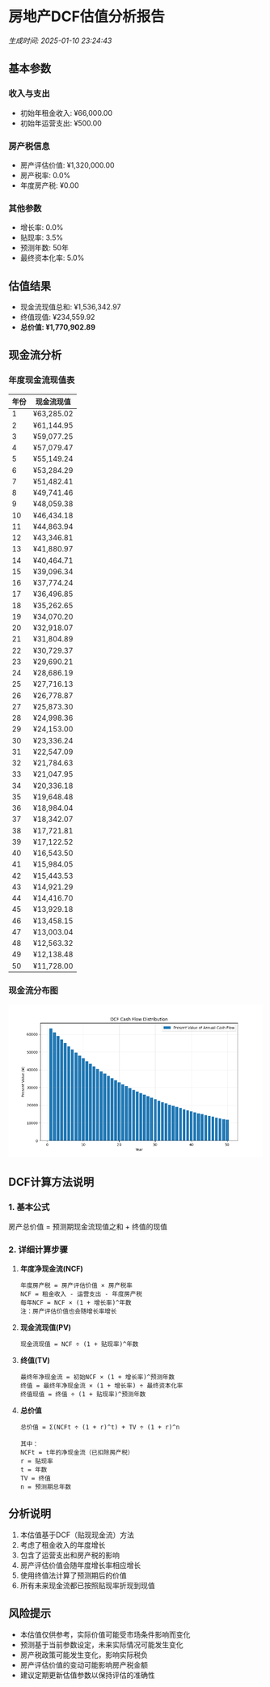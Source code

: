 # 房地产DCF估值分析报告
*生成时间: 2025-01-10 23:24:43*

## 基本参数
### 收入与支出
- 初始年租金收入: ¥66,000.00
- 初始年运营支出: ¥500.00

### 房产税信息
- 房产评估价值: ¥1,320,000.00
- 房产税率: 0.0%
- 年度房产税: ¥0.00

### 其他参数
- 增长率: 0.0%
- 贴现率: 3.5%
- 预测年数: 50年
- 最终资本化率: 5.0%

## 估值结果
- 现金流现值总和: ¥1,536,342.97
- 终值现值: ¥234,559.92
- **总价值: ¥1,770,902.89**

## 现金流分析
### 年度现金流现值表
| 年份 | 现金流现值 |
|------|------------|
| 1 | ¥63,285.02 |
| 2 | ¥61,144.95 |
| 3 | ¥59,077.25 |
| 4 | ¥57,079.47 |
| 5 | ¥55,149.24 |
| 6 | ¥53,284.29 |
| 7 | ¥51,482.41 |
| 8 | ¥49,741.46 |
| 9 | ¥48,059.38 |
| 10 | ¥46,434.18 |
| 11 | ¥44,863.94 |
| 12 | ¥43,346.81 |
| 13 | ¥41,880.97 |
| 14 | ¥40,464.71 |
| 15 | ¥39,096.34 |
| 16 | ¥37,774.24 |
| 17 | ¥36,496.85 |
| 18 | ¥35,262.65 |
| 19 | ¥34,070.20 |
| 20 | ¥32,918.07 |
| 21 | ¥31,804.89 |
| 22 | ¥30,729.37 |
| 23 | ¥29,690.21 |
| 24 | ¥28,686.19 |
| 25 | ¥27,716.13 |
| 26 | ¥26,778.87 |
| 27 | ¥25,873.30 |
| 28 | ¥24,998.36 |
| 29 | ¥24,153.00 |
| 30 | ¥23,336.24 |
| 31 | ¥22,547.09 |
| 32 | ¥21,784.63 |
| 33 | ¥21,047.95 |
| 34 | ¥20,336.18 |
| 35 | ¥19,648.48 |
| 36 | ¥18,984.04 |
| 37 | ¥18,342.07 |
| 38 | ¥17,721.81 |
| 39 | ¥17,122.52 |
| 40 | ¥16,543.50 |
| 41 | ¥15,984.05 |
| 42 | ¥15,443.53 |
| 43 | ¥14,921.29 |
| 44 | ¥14,416.70 |
| 45 | ¥13,929.18 |
| 46 | ¥13,458.15 |
| 47 | ¥13,003.04 |
| 48 | ¥12,563.32 |
| 49 | ¥12,138.48 |
| 50 | ¥11,728.00 |


### 现金流分布图
![DCF现金流现值分布](dcf_chart.png)

## DCF计算方法说明
### 1. 基本公式
房产总价值 = 预测期现金流现值之和 + 终值的现值

### 2. 详细计算步骤
1. **年度净现金流(NCF)**
   ```
   年度房产税 = 房产评估价值 × 房产税率
   NCF = 租金收入 - 运营支出 - 年度房产税
   每年NCF = NCF × (1 + 增长率)^年数
   注：房产评估价值也会随增长率增长
   ```

2. **现金流现值(PV)**
   ```
   现金流现值 = NCF ÷ (1 + 贴现率)^年数
   ```

3. **终值(TV)**
   ```
   最终年净现金流 = 初始NCF × (1 + 增长率)^预测年数
   终值 = 最终年净现金流 × (1 + 增长率) ÷ 最终资本化率
   终值现值 = 终值 ÷ (1 + 贴现率)^预测年数
   ```

4. **总价值**
   ```
   总价值 = Σ(NCFt ÷ (1 + r)^t) + TV ÷ (1 + r)^n
   
   其中：
   NCFt = t年的净现金流（已扣除房产税）
   r = 贴现率
   t = 年数
   TV = 终值
   n = 预测期总年数
   ```

## 分析说明
1. 本估值基于DCF（贴现现金流）方法
2. 考虑了租金收入的年度增长
3. 包含了运营支出和房产税的影响
4. 房产评估价值会随年度增长率相应增长
5. 使用终值法计算了预测期后的价值
6. 所有未来现金流都已按照贴现率折现到现值

## 风险提示
- 本估值仅供参考，实际价值可能受市场条件影响而变化
- 预测基于当前参数设定，未来实际情况可能发生变化
- 房产税政策可能发生变化，影响实际税负
- 房产评估价值的变动可能影响房产税金额
- 建议定期更新估值参数以保持评估的准确性 